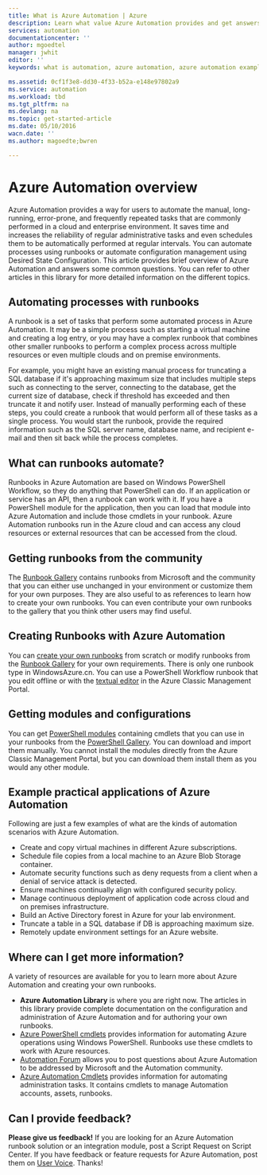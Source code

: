 ```yaml
---
title: What is Azure Automation | Azure
description: Learn what value Azure Automation provides and get answers to common questions so that you can get started in creating, using runbooks.
services: automation
documentationcenter: ''
author: mgoedtel
manager: jwhit
editor: ''
keywords: what is automation, azure automation, azure automation examples

ms.assetid: 0cf1f3e8-dd30-4f33-b52a-e148e97802a9
ms.service: automation
ms.workload: tbd
ms.tgt_pltfrm: na
ms.devlang: na
ms.topic: get-started-article
ms.date: 05/10/2016
wacn.date: ''
ms.author: magoedte;bwren

---
```

# Azure Automation overview
Azure Automation provides a way for users to automate the manual, long-running, error-prone, and frequently repeated tasks that are commonly performed in a cloud and enterprise environment. It saves time and increases the reliability of regular administrative tasks and even schedules them to be automatically performed at regular intervals. You can automate processes using runbooks or automate configuration management using Desired State Configuration. This article provides brief overview of Azure Automation and answers some common questions. You can refer to other articles in this library for more detailed information on the different topics.

## Automating processes with runbooks
A runbook is a set of tasks that perform some automated process in Azure Automation. It may be a simple process such as starting a virtual machine and creating a log entry, or you may have a complex runbook that combines other smaller runbooks to perform a complex process across multiple resources or even multiple clouds and on premise environments.  

For example, you might have an existing manual process for truncating a SQL database if it's approaching maximum size that includes multiple steps such as connecting to the server, connecting to the database, get the current size of database, check if threshold has exceeded and then truncate it and notify user. Instead of manually performing each of these steps, you could create a runbook that would perform all of these tasks as a single process. You would start the runbook, provide the required information such as the SQL server name, database name, and recipient e-mail and then sit back while the process completes. 

## What can runbooks automate?
Runbooks in Azure Automation are based on Windows PowerShell Workflow, so they do anything that PowerShell can do. If an application or service has an API, then a runbook can work with it. If you have a PowerShell module for the application, then you can load that module into Azure Automation and include those cmdlets in your runbook. Azure Automation runbooks run in the Azure cloud and can access any cloud resources or external resources that can be accessed from the cloud. 

## Getting runbooks from the community
The [Runbook Gallery](automation-runbook-gallery.md#runbooks-in-runbook-gallery) contains runbooks from Microsoft and the community that you can either use unchanged in your environment or customize them for your own purposes. They are also useful to as references to learn how to create your own runbooks. You can even contribute your own runbooks to the gallery that you think other users may find useful. 

## Creating Runbooks with Azure Automation
You can [create your own runbooks](automation-creating-importing-runbook.md) from scratch or modify runbooks from the [Runbook Gallery](automation-runbook-gallery.md) for your own requirements. There is only one runbook type in WindowsAzure.cn. You can use a PowerShell Workflow runbook that you edit offline or with the [textual editor](automation-edit-textual-runbook.md) in the Azure Classic Management Portal.

## Getting modules and configurations
You can get [PowerShell modules](automation-runbook-gallery.md#modules-in-powershell-gallery) containing cmdlets that you can use in your runbooks from the [PowerShell Gallery](http://www.powershellgallery.com/). You can download and import them manually. You cannot install the modules directly from the Azure Classic Management Portal, but you can download them install them as you would any other module. 

## Example practical applications of Azure Automation
Following are just a few examples of what are the kinds of automation scenarios with Azure Automation. 

* Create and copy virtual machines in different Azure subscriptions. 
* Schedule file copies from a local machine to an Azure Blob Storage container. 
* Automate security functions such as deny requests from a client when a denial of service attack is detected. 
* Ensure machines continually align with configured security policy.
* Manage continuous deployment of application code across cloud and on premises infrastructure. 
* Build an Active Directory forest in Azure for your lab environment. 
* Truncate a table in a SQL database if DB is approaching maximum size. 
* Remotely update environment settings for an Azure website. 

## Where can I get more information?
A variety of resources are available for you to learn more about Azure Automation and creating your own runbooks. 

* **Azure Automation Library** is where you are right now. The articles in this library provide complete documentation on the configuration and administration of Azure Automation and for authoring your own runbooks. 
* [Azure PowerShell cmdlets](http://msdn.microsoft.com/library/jj156055.aspx) provides information for automating Azure operations using Windows PowerShell. Runbooks use these cmdlets to work with Azure resources. 
* [Automation Forum](https://social.msdn.microsoft.com/Forums/en-US/home?forum=azureautomation%2Cazureautomation) allows you to post questions about Azure Automation to be addressed by Microsoft and the Automation community. 
* [Azure Automation Cmdlets](https://msdn.microsoft.com/library/dn690262.aspx) provides information for automating administration tasks. It contains cmdlets to manage Automation accounts, assets, runbooks.

## Can I provide feedback?
**Please give us feedback!** If you are looking for an Azure Automation runbook solution or an integration module, post a Script Request on Script Center. If you have feedback or feature requests for Azure Automation, post them on [User Voice](https://www.azure.cn/product-feedback). Thanks!